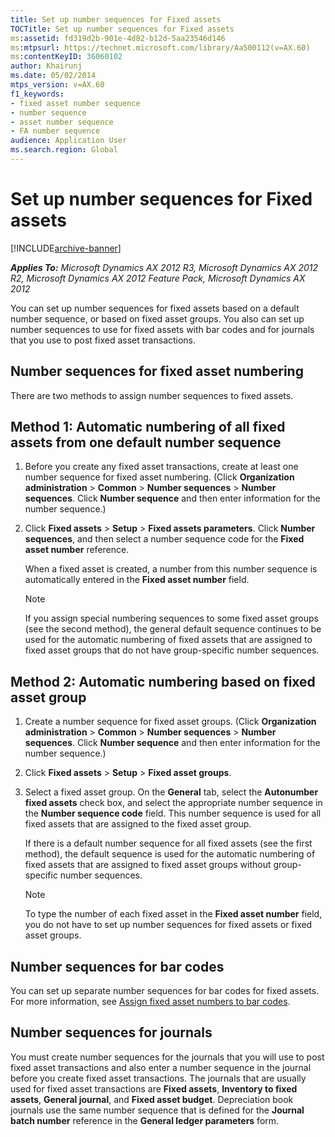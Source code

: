 ```yaml
---
title: Set up number sequences for Fixed assets
TOCTitle: Set up number sequences for Fixed assets
ms:assetid: fd319d2b-901e-4d82-b12d-5aa23546d146
ms:mtpsurl: https://technet.microsoft.com/library/Aa500112(v=AX.60)
ms:contentKeyID: 36060102
author: Khairunj
ms.date: 05/02/2014
mtps_version: v=AX.60
f1_keywords:
- fixed asset number sequence
- number sequence
- asset number sequence
- FA number sequence
audience: Application User
ms.search.region: Global
---
```


# Set up number sequences for Fixed assets 


[!INCLUDE[archive-banner](includes/archive-banner.md)]


_**Applies To:** Microsoft Dynamics AX 2012 R3, Microsoft Dynamics AX 2012 R2, Microsoft Dynamics AX 2012 Feature Pack, Microsoft Dynamics AX 2012_

You can set up number sequences for fixed assets based on a default number sequence, or based on fixed asset groups. You also can set up number sequences to use for fixed assets with bar codes and for journals that you use to post fixed asset transactions.

## Number sequences for fixed asset numbering

There are two methods to assign number sequences to fixed assets.

## Method 1: Automatic numbering of all fixed assets from one default number sequence

1.  Before you create any fixed asset transactions, create at least one number sequence for fixed asset numbering. (Click **Organization administration** \> **Common** \> **Number sequences** \> **Number sequences**. Click **Number sequence** and then enter information for the number sequence.)

2.  Click **Fixed assets** \> **Setup** \> **Fixed assets parameters**. Click **Number sequences**, and then select a number sequence code for the **Fixed asset number** reference.
    
    When a fixed asset is created, a number from this number sequence is automatically entered in the **Fixed asset number** field.
    

    > [!NOTE]
    > <P>If you assign special numbering sequences to some fixed asset groups (see the second method), the general default sequence continues to be used for the automatic numbering of fixed assets that are assigned to fixed asset groups that do not have group-specific number sequences.</P>



## Method 2: Automatic numbering based on fixed asset group

1.  Create a number sequence for fixed asset groups. (Click **Organization administration** \> **Common** \> **Number sequences** \> **Number sequences**. Click **Number sequence** and then enter information for the number sequence.)

2.  Click **Fixed assets** \> **Setup** \> **Fixed asset groups**.

3.  Select a fixed asset group. On the **General** tab, select the **Autonumber fixed assets** check box, and select the appropriate number sequence in the **Number sequence code** field. This number sequence is used for all fixed assets that are assigned to the fixed asset group.
    
    If there is a default number sequence for all fixed assets (see the first method), the default sequence is used for the automatic numbering of fixed assets that are assigned to fixed asset groups without group-specific number sequences.
    

    > [!NOTE]
    > <P>To type the number of each fixed asset in the <STRONG>Fixed asset number</STRONG> field, you do not have to set up number sequences for fixed assets or fixed asset groups.</P>



## Number sequences for bar codes

You can set up separate number sequences for bar codes for fixed assets. For more information, see [Assign fixed asset numbers to bar codes](assign-fixed-asset-numbers-to-bar-codes.md).

## Number sequences for journals

You must create number sequences for the journals that you will use to post fixed asset transactions and also enter a number sequence in the journal before you create fixed asset transactions. The journals that are usually used for fixed asset transactions are **Fixed assets**, **Inventory to fixed assets**, **General journal**, and **Fixed asset budget**. Depreciation book journals use the same number sequence that is defined for the **Journal batch number** reference in the **General ledger parameters** form.

  


